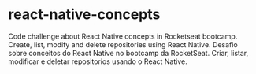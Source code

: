 # react-native-concepts

Code challenge about React Native concepts in Rocketseat bootcamp. Create, list, modify and delete repositories using React Native.
Desafio sobre conceitos do React Native no bootcamp da RocketSeat. Criar, listar, modificar e deletar repositorios usando o React Native.
